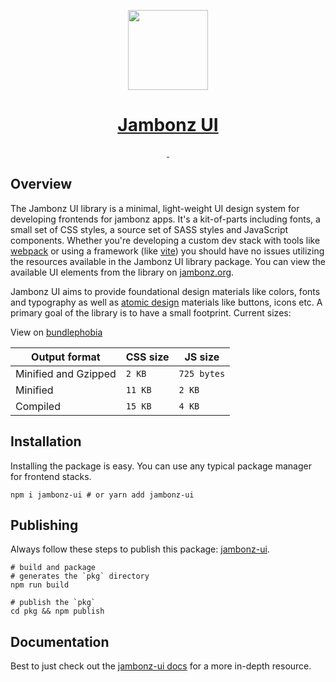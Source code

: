 <p align="center">
  <a href="https://jambonz.org/docs/jambonz-ui/">
    <img src="https://www.jambonz.org/icon192.png" height="128">
    <h1 align="center">Jambonz UI</h1>
  </a>
</p>

<p align="center">
  <a aria-label="NPM version" href="https://www.npmjs.com/package/jambonz-ui">
    <img alt="" src="https://img.shields.io/npm/v/jambonz-ui.svg?style=for-the-badge&labelColor=000000&color=da1c5c">
  </a>
  <a aria-label="License" href="./LICENSE">
    <img alt="" src="https://img.shields.io/npm/l/jambonz-ui.svg?style=for-the-badge&labelColor=000000&color=30beb0">
  </a>
</p>

## Overview

The Jambonz UI library is a minimal, light-weight UI design system for
developing frontends for jambonz apps. It's a kit-of-parts including fonts,
a small set of CSS styles, a source set of SASS styles and JavaScript components.
Whether you're developing a custom dev stack with tools like [webpack](https://webpack.js.org/)
or using a framework (like [vite](https://vitejs.dev/)) you should have no
issues utilizing the resources available in the Jambonz UI library package.
You can view the available UI elements from the library on [jambonz.org](https://jambonz.org/jambonz-ui/).

Jambonz UI aims to provide foundational design materials like colors, fonts
and typography as well as [atomic design](https://bradfrost.com/blog/post/atomic-web-design/)
materials like buttons, icons etc. A primary goal of the library is to
have a small footprint. Current sizes:

View on [bundlephobia](https://bundlephobia.com/package/jambonz-ui)

| Output format        | CSS size | JS size     |
| -------------------- | -------- | ----------- |
| Minified and Gzipped | `2 KB`   | `725 bytes` |
| Minified             | `11 KB`  | `2 KB`      |
| Compiled             | `15 KB`  | `4 KB`      |

## Installation

Installing the package is easy. You can use any typical package manager
for frontend stacks.

```shell
npm i jambonz-ui # or yarn add jambonz-ui
```

## Publishing

Always follow these steps to publish this package:
[jambonz-ui](https://www.npmjs.com/package/jambonz-ui).

```shell
# build and package
# generates the `pkg` directory
npm run build

# publish the `pkg`
cd pkg && npm publish
```

## Documentation

Best to just check out the [jambonz-ui docs](https://jambonz.org/docs/jambonz-ui/)
for a more in-depth resource.
